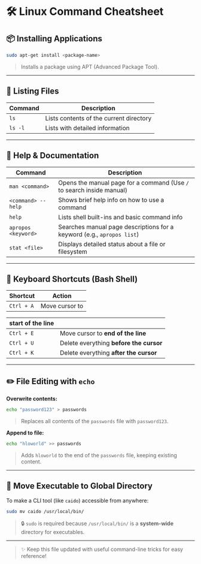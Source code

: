# 🛠️ Linux Command Cheatsheet

## 📦 Installing Applications

```bash
sudo apt-get install <package-name>
```

> Installs a package using APT (Advanced Package Tool).

---

## 📁 Listing Files

| Command | Description                             |
| ------- | --------------------------------------- |
| `ls`    | Lists contents of the current directory |
| `ls -l` | Lists with detailed information         |

---

## 📖 Help & Documentation

| Command             | Description                                                            |
| ------------------- | ---------------------------------------------------------------------- |
| `man <command>`     | Opens the manual page for a command (Use `/` to search inside manual)  |
| `<command> --help`  | Shows brief help info on how to use a command                          |
| `help`              | Lists shell built-ins and basic command info                           |
| `apropos <keyword>` | Searches manual page descriptions for a keyword (e.g., `apropos list`) |
| `stat <file>`       | Displays detailed status about a file or filesystem                    |

---

## 🧠 Keyboard Shortcuts (Bash Shell)

| Shortcut   | Action         |
| ---------- | -------------- |
| `Ctrl + A` | Move cursor to |

| **start of the line** |                                         |
| --------------------- | --------------------------------------- |
| `Ctrl + E`            | Move cursor to **end of the line**      |
| `Ctrl + U`            | Delete everything **before the cursor** |
| `Ctrl + K`            | Delete everything **after the cursor**  |

---

## ✏️ File Editing with `echo`

**Overwrite contents:**

```bash
echo "password123" > passwords
```

> Replaces all contents of the `passwords` file with `password123`.

**Append to file:**

```bash
echo "hloworld" >> passwords
```

> Adds `hloworld` to the end of the `passwords` file, keeping existing content.

---

## 📂 Move Executable to Global Directory

To make a CLI tool (like `caido`) accessible from anywhere:

```bash
sudo mv caido /usr/local/bin/
```

> 🔒 `sudo` is required because `/usr/local/bin/` is a **system-wide** directory for executables.

---

> ✨ Keep this file updated with useful command-line tricks for easy reference!
